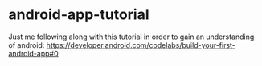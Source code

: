 # android-app-tutorial
Just me following along with this tutorial in order to gain an understanding of android: https://developer.android.com/codelabs/build-your-first-android-app#0
